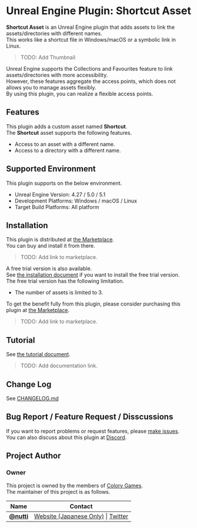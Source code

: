 # Unreal Engine Plugin: Shortcut Asset

**Shortcut Asset** is an Unreal Engine plugin that adds assets to link the assets/directories with different names.  
This works like a shortcut file in Windows/macOS or a symbolic link in Linux.

> TODO: Add Thumbnail

Unreal Engine supports the Collections and Favourites feature to link assets/directories with more accessibility.  
However, these features aggregate the access points, which does not allows you to manage assets flexibly.  
By using this plugin, you can realize a flexible access points.

## Features

This plugin adds a custom asset named **Shortcut**.  
The **Shortcut** asset supports the following features.

* Access to an asset with a different name.
* Access to a directory with a different name.

## Supported Environment

This plugin supports on the below environment.

* Unreal Engine Version: 4.27 / 5.0 / 5.1
* Development Platforms: Windows / macOS / Linux
* Target Build Platforms: All platform

## Installation

This plugin is distributed at [the Marketplace]().  
You can buy and install it from there.

> TODO: Add link to marketplace.

A free trial version is also available.  
See [the installation document](docs/installation.md) if you want to install the free trial version.  
The free trial version has the following limitation.

* The number of assets is limited to 3.

To get the benefit fully from this plugin, please consider purchasing this plugin at [the Marketplace]().

> TODO: Add link to marketplace.

## Tutorial

See [the tutorial document]().

> TODO: Add documentation link.

## Change Log

See [CHANGELOG.md](CHANGELOG.md)

## Bug Report / Feature Request / Disscussions

If you want to report problems or request features, please [make issues](https://github.com/colory-games/UEPlugin-ShortcutAsset/issues).  
You can also discuss about this plugin at [Discord](https://discord.gg/F9cRxfAuJd).

## Project Author

### Owner

This project is owned by the members of [Colory Games](https://colory-games.net/).  
The maintainer of this project is as follows.

|Name|Contact|
|---|---|
|[**@nutti**](https://github.com/nutti)|[Website (Japanese Only)](https://colorful-pico.net/) \| [Twitter](https://twitter.com/nutti__)|
